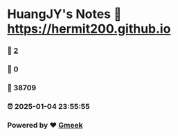 # HuangJY's Notes :link: https://hermit200.github.io 
### :page_facing_up: [2](https://hermit200.github.io/tag.html) 
### :speech_balloon: 0 
### :hibiscus: 38709 
### :alarm_clock: 2025-01-04 23:55:55 
### Powered by :heart: [Gmeek](https://github.com/Meekdai/Gmeek)
